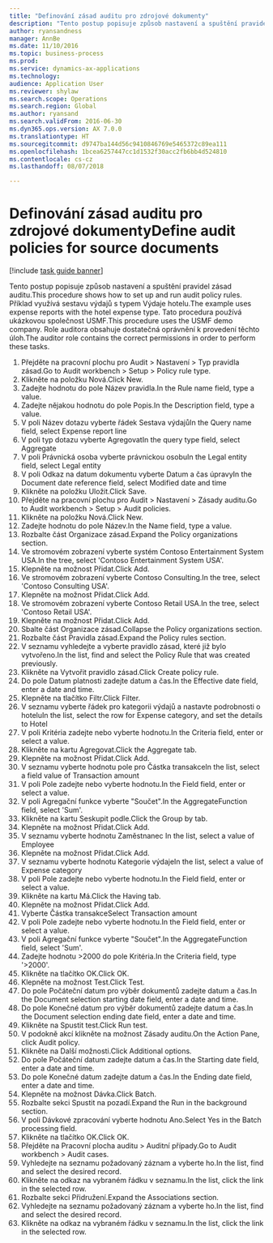 ```yaml
--- 
title: "Definování zásad auditu pro zdrojové dokumenty"
description: "Tento postup popisuje způsob nastavení a spuštění pravidel zásad auditu."
author: ryansandness
manager: AnnBe
ms.date: 11/10/2016
ms.topic: business-process
ms.prod: 
ms.service: dynamics-ax-applications
ms.technology: 
audience: Application User
ms.reviewer: shylaw
ms.search.scope: Operations
ms.search.region: Global
ms.author: ryansand
ms.search.validFrom: 2016-06-30
ms.dyn365.ops.version: AX 7.0.0
ms.translationtype: HT
ms.sourcegitcommit: d9747ba144d56c9410846769e5465372c89ea111
ms.openlocfilehash: 1bcea6257447cc1d1532f30acc2fb6bb4d524810
ms.contentlocale: cs-cz
ms.lasthandoff: 08/07/2018

---
```

# <a name="define-audit-policies-for-source-documents"></a><span data-ttu-id="d57be-103">Definování zásad auditu pro zdrojové dokumenty</span><span class="sxs-lookup"><span data-stu-id="d57be-103">Define audit policies for source documents</span></span>

[!include [task guide banner](../../includes/task-guide-banner.md)]

<span data-ttu-id="d57be-104">Tento postup popisuje způsob nastavení a spuštění pravidel zásad auditu.</span><span class="sxs-lookup"><span data-stu-id="d57be-104">This procedure shows how to set up and run audit policy rules.</span></span> <span data-ttu-id="d57be-105">Příklad využívá sestavu výdajů s typem Výdaje hotelu.</span><span class="sxs-lookup"><span data-stu-id="d57be-105">The example uses expense reports with the hotel expense type.</span></span> <span data-ttu-id="d57be-106">Tato procedura používá ukázkovou společnost USMF.</span><span class="sxs-lookup"><span data-stu-id="d57be-106">This procedure uses the USMF demo company.</span></span> <span data-ttu-id="d57be-107">Role auditora obsahuje dostatečná oprávnění k provedení těchto úloh.</span><span class="sxs-lookup"><span data-stu-id="d57be-107">The auditor role contains the correct permissions in order to perform these tasks.</span></span>

1. <span data-ttu-id="d57be-108">Přejděte na pracovní plochu pro Audit > Nastavení > Typ pravidla zásad.</span><span class="sxs-lookup"><span data-stu-id="d57be-108">Go to Audit workbench > Setup > Policy rule type.</span></span>
2. <span data-ttu-id="d57be-109">Klikněte na položku Nová.</span><span class="sxs-lookup"><span data-stu-id="d57be-109">Click New.</span></span>
3. <span data-ttu-id="d57be-110">Zadejte hodnotu do pole Název pravidla.</span><span class="sxs-lookup"><span data-stu-id="d57be-110">In the Rule name field, type a value.</span></span>
4. <span data-ttu-id="d57be-111">Zadejte nějakou hodnotu do pole Popis.</span><span class="sxs-lookup"><span data-stu-id="d57be-111">In the Description field, type a value.</span></span>
5. <span data-ttu-id="d57be-112">V poli Název dotazu vyberte řádek Sestava výdajů</span><span class="sxs-lookup"><span data-stu-id="d57be-112">In the Query name field, select Expense report line</span></span>
6. <span data-ttu-id="d57be-113">V poli typ dotazu vyberte Agregovat</span><span class="sxs-lookup"><span data-stu-id="d57be-113">In the query type field, select Aggregate</span></span>
7. <span data-ttu-id="d57be-114">V poli Právnická osoba vyberte právnickou osobu</span><span class="sxs-lookup"><span data-stu-id="d57be-114">In the Legal entity field, select Legal entity</span></span>
8. <span data-ttu-id="d57be-115">V poli Odkaz na datum dokumentu vyberte Datum a čas úpravy</span><span class="sxs-lookup"><span data-stu-id="d57be-115">In the Document date reference field, select Modified date and time</span></span>
9. <span data-ttu-id="d57be-116">Klikněte na položku Uložit.</span><span class="sxs-lookup"><span data-stu-id="d57be-116">Click Save.</span></span>
10. <span data-ttu-id="d57be-117">Přejděte na pracovní plochu pro Audit > Nastavení > Zásady auditu.</span><span class="sxs-lookup"><span data-stu-id="d57be-117">Go to Audit workbench > Setup > Audit policies.</span></span>
11. <span data-ttu-id="d57be-118">Klikněte na položku Nová.</span><span class="sxs-lookup"><span data-stu-id="d57be-118">Click New.</span></span>
12. <span data-ttu-id="d57be-119">Zadejte hodnotu do pole Název.</span><span class="sxs-lookup"><span data-stu-id="d57be-119">In the Name field, type a value.</span></span>
13. <span data-ttu-id="d57be-120">Rozbalte část Organizace zásad.</span><span class="sxs-lookup"><span data-stu-id="d57be-120">Expand the Policy organizations section.</span></span>
14. <span data-ttu-id="d57be-121">Ve stromovém zobrazení vyberte systém Contoso Entertainment System USA.</span><span class="sxs-lookup"><span data-stu-id="d57be-121">In the tree, select 'Contoso Entertainment System USA'.</span></span>
15. <span data-ttu-id="d57be-122">Klepněte na možnost Přidat.</span><span class="sxs-lookup"><span data-stu-id="d57be-122">Click Add.</span></span>
16. <span data-ttu-id="d57be-123">Ve stromovém zobrazení vyberte Contoso Consulting.</span><span class="sxs-lookup"><span data-stu-id="d57be-123">In the tree, select 'Contoso Consulting USA'.</span></span>
17. <span data-ttu-id="d57be-124">Klepněte na možnost Přidat.</span><span class="sxs-lookup"><span data-stu-id="d57be-124">Click Add.</span></span>
18. <span data-ttu-id="d57be-125">Ve stromovém zobrazení vyberte Contoso Retail USA.</span><span class="sxs-lookup"><span data-stu-id="d57be-125">In the tree, select 'Contoso Retail USA'.</span></span>
19. <span data-ttu-id="d57be-126">Klepněte na možnost Přidat.</span><span class="sxs-lookup"><span data-stu-id="d57be-126">Click Add.</span></span>
20. <span data-ttu-id="d57be-127">Sbalte část Organizace zásad.</span><span class="sxs-lookup"><span data-stu-id="d57be-127">Collapse the Policy organizations section.</span></span>
21. <span data-ttu-id="d57be-128">Rozbalte část Pravidla zásad.</span><span class="sxs-lookup"><span data-stu-id="d57be-128">Expand the Policy rules section.</span></span>
22. <span data-ttu-id="d57be-129">V seznamu vyhledejte a vyberte pravidlo zásad, které již bylo vytvořeno.</span><span class="sxs-lookup"><span data-stu-id="d57be-129">In the list, find and select the Policy Rule that was created previously.</span></span>
23. <span data-ttu-id="d57be-130">Klikněte na Vytvořit pravidlo zásad.</span><span class="sxs-lookup"><span data-stu-id="d57be-130">Click Create policy rule.</span></span>
24. <span data-ttu-id="d57be-131">Do pole Datum platnosti zadejte datum a čas.</span><span class="sxs-lookup"><span data-stu-id="d57be-131">In the Effective date field, enter a date and time.</span></span>
25. <span data-ttu-id="d57be-132">Klepněte na tlačítko Filtr.</span><span class="sxs-lookup"><span data-stu-id="d57be-132">Click Filter.</span></span>
26. <span data-ttu-id="d57be-133">V seznamu vyberte řádek pro kategorii výdajů a nastavte podrobnosti o hotelu</span><span class="sxs-lookup"><span data-stu-id="d57be-133">In the list, select the row for Expense category, and set the details to Hotel</span></span>
27. <span data-ttu-id="d57be-134">V poli Kritéria zadejte nebo vyberte hodnotu.</span><span class="sxs-lookup"><span data-stu-id="d57be-134">In the Criteria field, enter or select a value.</span></span>
28. <span data-ttu-id="d57be-135">Klikněte na kartu Agregovat.</span><span class="sxs-lookup"><span data-stu-id="d57be-135">Click the Aggregate tab.</span></span>
29. <span data-ttu-id="d57be-136">Klepněte na možnost Přidat.</span><span class="sxs-lookup"><span data-stu-id="d57be-136">Click Add.</span></span>
30. <span data-ttu-id="d57be-137">V seznamu vyberte hodnotu pole pro Částka transakce</span><span class="sxs-lookup"><span data-stu-id="d57be-137">In the list, select a field value of Transaction amount</span></span>
31. <span data-ttu-id="d57be-138">V poli Pole zadejte nebo vyberte hodnotu.</span><span class="sxs-lookup"><span data-stu-id="d57be-138">In the Field field, enter or select a value.</span></span>
32. <span data-ttu-id="d57be-139">V poli Agregační funkce vyberte "Součet".</span><span class="sxs-lookup"><span data-stu-id="d57be-139">In the AggregateFunction field, select 'Sum'.</span></span>
33. <span data-ttu-id="d57be-140">Klikněte na kartu Seskupit podle.</span><span class="sxs-lookup"><span data-stu-id="d57be-140">Click the Group by tab.</span></span>
34. <span data-ttu-id="d57be-141">Klepněte na možnost Přidat.</span><span class="sxs-lookup"><span data-stu-id="d57be-141">Click Add.</span></span>
35. <span data-ttu-id="d57be-142">V seznamu vyberte hodnotu Zaměstnanec </span><span class="sxs-lookup"><span data-stu-id="d57be-142">In the list, select a value of Employee</span></span> 
36. <span data-ttu-id="d57be-143">Klepněte na možnost Přidat.</span><span class="sxs-lookup"><span data-stu-id="d57be-143">Click Add.</span></span>
37. <span data-ttu-id="d57be-144">V seznamu vyberte hodnotu Kategorie výdaje</span><span class="sxs-lookup"><span data-stu-id="d57be-144">In the list, select a value of Expense category</span></span>
38. <span data-ttu-id="d57be-145">V poli Pole zadejte nebo vyberte hodnotu.</span><span class="sxs-lookup"><span data-stu-id="d57be-145">In the Field field, enter or select a value.</span></span>
39. <span data-ttu-id="d57be-146">Klikněte na kartu Má.</span><span class="sxs-lookup"><span data-stu-id="d57be-146">Click the Having tab.</span></span>
40. <span data-ttu-id="d57be-147">Klepněte na možnost Přidat.</span><span class="sxs-lookup"><span data-stu-id="d57be-147">Click Add.</span></span>
41. <span data-ttu-id="d57be-148">Vyberte Částka transakce</span><span class="sxs-lookup"><span data-stu-id="d57be-148">Select Transaction amount</span></span>
42. <span data-ttu-id="d57be-149">V poli Pole zadejte nebo vyberte hodnotu.</span><span class="sxs-lookup"><span data-stu-id="d57be-149">In the Field field, enter or select a value.</span></span>
43. <span data-ttu-id="d57be-150">V poli Agregační funkce vyberte "Součet".</span><span class="sxs-lookup"><span data-stu-id="d57be-150">In the AggregateFunction field, select 'Sum'.</span></span>
44. <span data-ttu-id="d57be-151">Zadejte hodnotu >2000 do pole Kritéria.</span><span class="sxs-lookup"><span data-stu-id="d57be-151">In the Criteria field, type '>2000'.</span></span>
45. <span data-ttu-id="d57be-152">Klikněte na tlačítko OK.</span><span class="sxs-lookup"><span data-stu-id="d57be-152">Click OK.</span></span>
46. <span data-ttu-id="d57be-153">Klepněte na možnost Test.</span><span class="sxs-lookup"><span data-stu-id="d57be-153">Click Test.</span></span>
47. <span data-ttu-id="d57be-154">Do pole Počáteční datum pro výběr dokumentů zadejte datum a čas.</span><span class="sxs-lookup"><span data-stu-id="d57be-154">In the Document selection starting date field, enter a date and time.</span></span>
48. <span data-ttu-id="d57be-155">Do pole Konečné datum pro výběr dokumentů zadejte datum a čas.</span><span class="sxs-lookup"><span data-stu-id="d57be-155">In the Document selection ending date field, enter a date and time.</span></span>
49. <span data-ttu-id="d57be-156">Klikněte na Spustit test.</span><span class="sxs-lookup"><span data-stu-id="d57be-156">Click Run test.</span></span>
50. <span data-ttu-id="d57be-157">V podokně akcí klikněte na možnost Zásady auditu.</span><span class="sxs-lookup"><span data-stu-id="d57be-157">On the Action Pane, click Audit policy.</span></span>
51. <span data-ttu-id="d57be-158">Klikněte na Další možnosti.</span><span class="sxs-lookup"><span data-stu-id="d57be-158">Click Additional options.</span></span>
52. <span data-ttu-id="d57be-159">Do pole Počáteční datum zadejte datum a čas.</span><span class="sxs-lookup"><span data-stu-id="d57be-159">In the Starting date field, enter a date and time.</span></span>
53. <span data-ttu-id="d57be-160">Do pole Konečné datum zadejte datum a čas.</span><span class="sxs-lookup"><span data-stu-id="d57be-160">In the Ending date field, enter a date and time.</span></span>
54. <span data-ttu-id="d57be-161">Klepněte na možnost Dávka.</span><span class="sxs-lookup"><span data-stu-id="d57be-161">Click Batch.</span></span>
55. <span data-ttu-id="d57be-162">Rozbalte sekci Spustit na pozadí.</span><span class="sxs-lookup"><span data-stu-id="d57be-162">Expand the Run in the background section.</span></span>
56. <span data-ttu-id="d57be-163">V poli Dávkové zpracování vyberte hodnotu Ano.</span><span class="sxs-lookup"><span data-stu-id="d57be-163">Select Yes in the Batch processing field.</span></span>
57. <span data-ttu-id="d57be-164">Klikněte na tlačítko OK.</span><span class="sxs-lookup"><span data-stu-id="d57be-164">Click OK.</span></span>
58. <span data-ttu-id="d57be-165">Přejděte na Pracovní plocha auditu > Auditní případy.</span><span class="sxs-lookup"><span data-stu-id="d57be-165">Go to Audit workbench > Audit cases.</span></span>
59. <span data-ttu-id="d57be-166">Vyhledejte na seznamu požadovaný záznam a vyberte ho.</span><span class="sxs-lookup"><span data-stu-id="d57be-166">In the list, find and select the desired record.</span></span>
60. <span data-ttu-id="d57be-167">Klikněte na odkaz na vybraném řádku v seznamu.</span><span class="sxs-lookup"><span data-stu-id="d57be-167">In the list, click the link in the selected row.</span></span>
61. <span data-ttu-id="d57be-168">Rozbalte sekci Přidružení.</span><span class="sxs-lookup"><span data-stu-id="d57be-168">Expand the Associations section.</span></span>
62. <span data-ttu-id="d57be-169">Vyhledejte na seznamu požadovaný záznam a vyberte ho.</span><span class="sxs-lookup"><span data-stu-id="d57be-169">In the list, find and select the desired record.</span></span>
63. <span data-ttu-id="d57be-170">Klikněte na odkaz na vybraném řádku v seznamu.</span><span class="sxs-lookup"><span data-stu-id="d57be-170">In the list, click the link in the selected row.</span></span>



